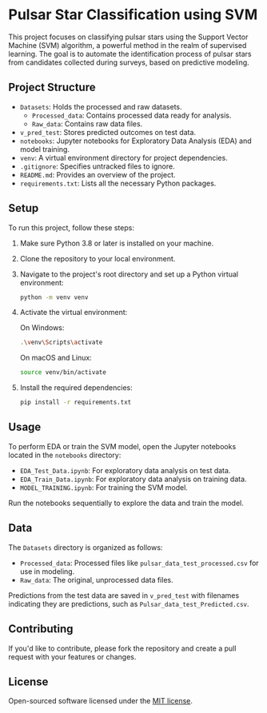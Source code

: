 # Pulsar Star Classification using SVM

This project focuses on classifying pulsar stars using the Support Vector Machine (SVM) algorithm, a powerful method in the realm of supervised learning. The goal is to automate the identification process of pulsar stars from candidates collected during surveys, based on predictive modeling.

## Project Structure

- `Datasets`: Holds the processed and raw datasets.
  - `Processed_data`: Contains processed data ready for analysis.
  - `Raw_data`: Contains raw data files.
- `v_pred_test`: Stores predicted outcomes on test data.
- `notebooks`: Jupyter notebooks for Exploratory Data Analysis (EDA) and model training.
- `venv`: A virtual environment directory for project dependencies.
- `.gitignore`: Specifies untracked files to ignore.
- `README.md`: Provides an overview of the project.
- `requirements.txt`: Lists all the necessary Python packages.

## Setup

To run this project, follow these steps:

1. Make sure Python 3.8 or later is installed on your machine.
2. Clone the repository to your local environment.
3. Navigate to the project's root directory and set up a Python virtual environment:

   ```sh
   python -m venv venv
   ```

4. Activate the virtual environment:

   On Windows:
   ```sh
   .\venv\Scripts\activate
   ```
   
   On macOS and Linux:
   ```sh
   source venv/bin/activate
   ```

5. Install the required dependencies:

   ```sh
   pip install -r requirements.txt
   ```

## Usage

To perform EDA or train the SVM model, open the Jupyter notebooks located in the `notebooks` directory:

- `EDA_Test_Data.ipynb`: For exploratory data analysis on test data.
- `EDA_Train_Data.ipynb`: For exploratory data analysis on training data.
- `MODEL_TRAINING.ipynb`: For training the SVM model.

Run the notebooks sequentially to explore the data and train the model.

## Data

The `Datasets` directory is organized as follows:

- `Processed_data`: Processed files like `pulsar_data_test_processed.csv` for use in modeling.
- `Raw_data`: The original, unprocessed data files.

Predictions from the test data are saved in `v_pred_test` with filenames indicating they are predictions, such as `Pulsar_data_test_Predicted.csv`.

## Contributing

If you'd like to contribute, please fork the repository and create a pull request with your features or changes.

## License

Open-sourced software licensed under the [MIT license](LICENSE).